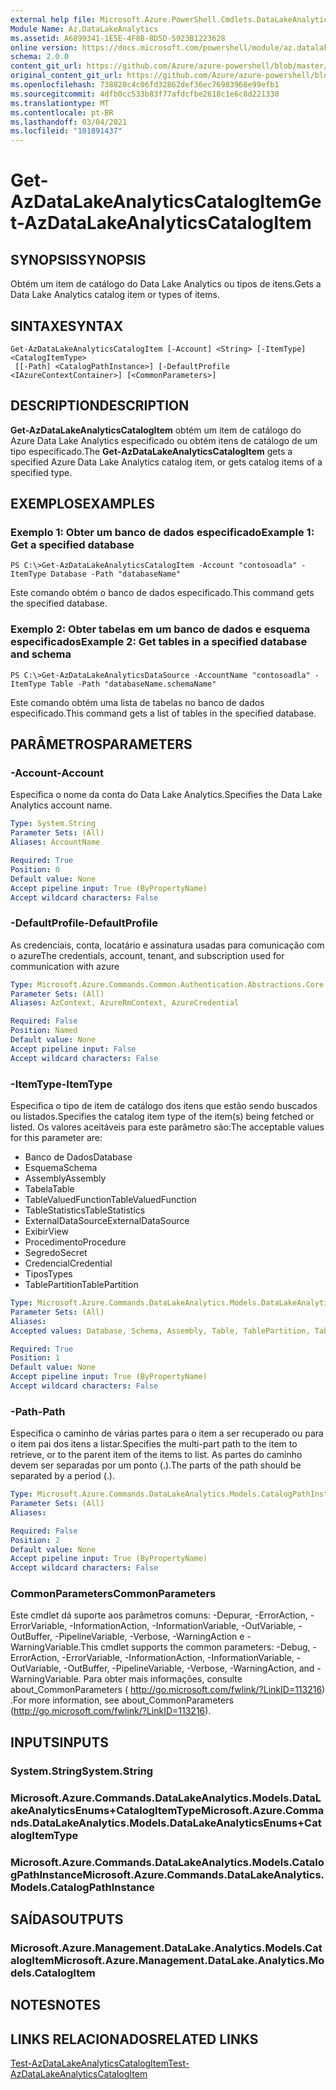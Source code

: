 ```yaml
---
external help file: Microsoft.Azure.PowerShell.Cmdlets.DataLakeAnalytics.dll-Help.xml
Module Name: Az.DataLakeAnalytics
ms.assetid: A6899341-1E5E-4F8B-8D5D-5923B1223628
online version: https://docs.microsoft.com/powershell/module/az.datalakeanalytics/get-azdatalakeanalyticscatalogitem
schema: 2.0.0
content_git_url: https://github.com/Azure/azure-powershell/blob/master/src/DataLakeAnalytics/DataLakeAnalytics/help/Get-AzDataLakeAnalyticsCatalogItem.md
original_content_git_url: https://github.com/Azure/azure-powershell/blob/master/src/DataLakeAnalytics/DataLakeAnalytics/help/Get-AzDataLakeAnalyticsCatalogItem.md
ms.openlocfilehash: 738820c4c06fd32862def36ec76983968e99efb1
ms.sourcegitcommit: 4dfb0cc533b83f77afdcfbe2618c1e6c8d221330
ms.translationtype: MT
ms.contentlocale: pt-BR
ms.lasthandoff: 03/04/2021
ms.locfileid: "101891437"
---
```

# <span data-ttu-id="839b1-101">Get-AzDataLakeAnalyticsCatalogItem</span><span class="sxs-lookup"><span data-stu-id="839b1-101">Get-AzDataLakeAnalyticsCatalogItem</span></span>

## <span data-ttu-id="839b1-102">SYNOPSIS</span><span class="sxs-lookup"><span data-stu-id="839b1-102">SYNOPSIS</span></span>
<span data-ttu-id="839b1-103">Obtém um item de catálogo do Data Lake Analytics ou tipos de itens.</span><span class="sxs-lookup"><span data-stu-id="839b1-103">Gets a Data Lake Analytics catalog item or types of items.</span></span>

## <span data-ttu-id="839b1-104">SINTAXE</span><span class="sxs-lookup"><span data-stu-id="839b1-104">SYNTAX</span></span>

```
Get-AzDataLakeAnalyticsCatalogItem [-Account] <String> [-ItemType] <CatalogItemType>
 [[-Path] <CatalogPathInstance>] [-DefaultProfile <IAzureContextContainer>] [<CommonParameters>]
```

## <span data-ttu-id="839b1-105">DESCRIPTION</span><span class="sxs-lookup"><span data-stu-id="839b1-105">DESCRIPTION</span></span>
<span data-ttu-id="839b1-106">**Get-AzDataLakeAnalyticsCatalogItem** obtém um item de catálogo do Azure Data Lake Analytics especificado ou obtém itens de catálogo de um tipo especificado.</span><span class="sxs-lookup"><span data-stu-id="839b1-106">The **Get-AzDataLakeAnalyticsCatalogItem** gets a specified Azure Data Lake Analytics catalog item, or gets catalog items of a specified type.</span></span>

## <span data-ttu-id="839b1-107">EXEMPLOS</span><span class="sxs-lookup"><span data-stu-id="839b1-107">EXAMPLES</span></span>

### <span data-ttu-id="839b1-108">Exemplo 1: Obter um banco de dados especificado</span><span class="sxs-lookup"><span data-stu-id="839b1-108">Example 1: Get a specified database</span></span>
```
PS C:\>Get-AzDataLakeAnalyticsCatalogItem -Account "contosoadla" -ItemType Database -Path "databaseName"
```

<span data-ttu-id="839b1-109">Este comando obtém o banco de dados especificado.</span><span class="sxs-lookup"><span data-stu-id="839b1-109">This command gets the specified database.</span></span>

### <span data-ttu-id="839b1-110">Exemplo 2: Obter tabelas em um banco de dados e esquema especificados</span><span class="sxs-lookup"><span data-stu-id="839b1-110">Example 2: Get tables in a specified database and schema</span></span>
```
PS C:\>Get-AzDataLakeAnalyticsDataSource -AccountName "contosoadla" -ItemType Table -Path "databaseName.schemaName"
```

<span data-ttu-id="839b1-111">Este comando obtém uma lista de tabelas no banco de dados especificado.</span><span class="sxs-lookup"><span data-stu-id="839b1-111">This command gets a list of tables in the specified database.</span></span>

## <span data-ttu-id="839b1-112">PARÂMETROS</span><span class="sxs-lookup"><span data-stu-id="839b1-112">PARAMETERS</span></span>

### <span data-ttu-id="839b1-113">-Account</span><span class="sxs-lookup"><span data-stu-id="839b1-113">-Account</span></span>
<span data-ttu-id="839b1-114">Especifica o nome da conta do Data Lake Analytics.</span><span class="sxs-lookup"><span data-stu-id="839b1-114">Specifies the Data Lake Analytics account name.</span></span>

```yaml
Type: System.String
Parameter Sets: (All)
Aliases: AccountName

Required: True
Position: 0
Default value: None
Accept pipeline input: True (ByPropertyName)
Accept wildcard characters: False
```

### <span data-ttu-id="839b1-115">-DefaultProfile</span><span class="sxs-lookup"><span data-stu-id="839b1-115">-DefaultProfile</span></span>
<span data-ttu-id="839b1-116">As credenciais, conta, locatário e assinatura usadas para comunicação com o azure</span><span class="sxs-lookup"><span data-stu-id="839b1-116">The credentials, account, tenant, and subscription used for communication with azure</span></span>

```yaml
Type: Microsoft.Azure.Commands.Common.Authentication.Abstractions.Core.IAzureContextContainer
Parameter Sets: (All)
Aliases: AzContext, AzureRmContext, AzureCredential

Required: False
Position: Named
Default value: None
Accept pipeline input: False
Accept wildcard characters: False
```

### <span data-ttu-id="839b1-117">-ItemType</span><span class="sxs-lookup"><span data-stu-id="839b1-117">-ItemType</span></span>
<span data-ttu-id="839b1-118">Especifica o tipo de item de catálogo dos itens que estão sendo buscados ou listados.</span><span class="sxs-lookup"><span data-stu-id="839b1-118">Specifies the catalog item type of the item(s) being fetched or listed.</span></span>
<span data-ttu-id="839b1-119">Os valores aceitáveis para este parâmetro são:</span><span class="sxs-lookup"><span data-stu-id="839b1-119">The acceptable values for this parameter are:</span></span>
- <span data-ttu-id="839b1-120">Banco de Dados</span><span class="sxs-lookup"><span data-stu-id="839b1-120">Database</span></span>
- <span data-ttu-id="839b1-121">Esquema</span><span class="sxs-lookup"><span data-stu-id="839b1-121">Schema</span></span>
- <span data-ttu-id="839b1-122">Assembly</span><span class="sxs-lookup"><span data-stu-id="839b1-122">Assembly</span></span>
- <span data-ttu-id="839b1-123">Tabela</span><span class="sxs-lookup"><span data-stu-id="839b1-123">Table</span></span>
- <span data-ttu-id="839b1-124">TableValuedFunction</span><span class="sxs-lookup"><span data-stu-id="839b1-124">TableValuedFunction</span></span>
- <span data-ttu-id="839b1-125">TableStatistics</span><span class="sxs-lookup"><span data-stu-id="839b1-125">TableStatistics</span></span>
- <span data-ttu-id="839b1-126">ExternalDataSource</span><span class="sxs-lookup"><span data-stu-id="839b1-126">ExternalDataSource</span></span>
- <span data-ttu-id="839b1-127">Exibir</span><span class="sxs-lookup"><span data-stu-id="839b1-127">View</span></span>
- <span data-ttu-id="839b1-128">Procedimento</span><span class="sxs-lookup"><span data-stu-id="839b1-128">Procedure</span></span>
- <span data-ttu-id="839b1-129">Segredo</span><span class="sxs-lookup"><span data-stu-id="839b1-129">Secret</span></span>
- <span data-ttu-id="839b1-130">Credencial</span><span class="sxs-lookup"><span data-stu-id="839b1-130">Credential</span></span>
- <span data-ttu-id="839b1-131">Tipos</span><span class="sxs-lookup"><span data-stu-id="839b1-131">Types</span></span>
- <span data-ttu-id="839b1-132">TablePartition</span><span class="sxs-lookup"><span data-stu-id="839b1-132">TablePartition</span></span>

```yaml
Type: Microsoft.Azure.Commands.DataLakeAnalytics.Models.DataLakeAnalyticsEnums+CatalogItemType
Parameter Sets: (All)
Aliases:
Accepted values: Database, Schema, Assembly, Table, TablePartition, TableValuedFunction, TableStatistics, ExternalDataSource, View, Procedure, Secret, Credential, Types, Package

Required: True
Position: 1
Default value: None
Accept pipeline input: True (ByPropertyName)
Accept wildcard characters: False
```

### <span data-ttu-id="839b1-133">-Path</span><span class="sxs-lookup"><span data-stu-id="839b1-133">-Path</span></span>
<span data-ttu-id="839b1-134">Especifica o caminho de várias partes para o item a ser recuperado ou para o item pai dos itens a listar.</span><span class="sxs-lookup"><span data-stu-id="839b1-134">Specifies the multi-part path to the item to retrieve, or to the parent item of the items to list.</span></span>
<span data-ttu-id="839b1-135">As partes do caminho devem ser separadas por um ponto (.).</span><span class="sxs-lookup"><span data-stu-id="839b1-135">The parts of the path should be separated by a period (.).</span></span>

```yaml
Type: Microsoft.Azure.Commands.DataLakeAnalytics.Models.CatalogPathInstance
Parameter Sets: (All)
Aliases:

Required: False
Position: 2
Default value: None
Accept pipeline input: True (ByPropertyName)
Accept wildcard characters: False
```

### <span data-ttu-id="839b1-136">CommonParameters</span><span class="sxs-lookup"><span data-stu-id="839b1-136">CommonParameters</span></span>
<span data-ttu-id="839b1-137">Este cmdlet dá suporte aos parâmetros comuns: -Depurar, -ErrorAction, -ErrorVariable, -InformationAction, -InformationVariable, -OutVariable, -OutBuffer, -PipelineVariable, -Verbose, -WarningAction e -WarningVariable.</span><span class="sxs-lookup"><span data-stu-id="839b1-137">This cmdlet supports the common parameters: -Debug, -ErrorAction, -ErrorVariable, -InformationAction, -InformationVariable, -OutVariable, -OutBuffer, -PipelineVariable, -Verbose, -WarningAction, and -WarningVariable.</span></span> <span data-ttu-id="839b1-138">Para obter mais informações, consulte about_CommonParameters ( http://go.microsoft.com/fwlink/?LinkID=113216) .</span><span class="sxs-lookup"><span data-stu-id="839b1-138">For more information, see about_CommonParameters (http://go.microsoft.com/fwlink/?LinkID=113216).</span></span>

## <span data-ttu-id="839b1-139">INPUTS</span><span class="sxs-lookup"><span data-stu-id="839b1-139">INPUTS</span></span>

### <span data-ttu-id="839b1-140">System.String</span><span class="sxs-lookup"><span data-stu-id="839b1-140">System.String</span></span>

### <span data-ttu-id="839b1-141">Microsoft.Azure.Commands.DataLakeAnalytics.Models.DataLakeAnalyticsEnums+CatalogItemType</span><span class="sxs-lookup"><span data-stu-id="839b1-141">Microsoft.Azure.Commands.DataLakeAnalytics.Models.DataLakeAnalyticsEnums+CatalogItemType</span></span>

### <span data-ttu-id="839b1-142">Microsoft.Azure.Commands.DataLakeAnalytics.Models.CatalogPathInstance</span><span class="sxs-lookup"><span data-stu-id="839b1-142">Microsoft.Azure.Commands.DataLakeAnalytics.Models.CatalogPathInstance</span></span>

## <span data-ttu-id="839b1-143">SAÍDAS</span><span class="sxs-lookup"><span data-stu-id="839b1-143">OUTPUTS</span></span>

### <span data-ttu-id="839b1-144">Microsoft.Azure.Management.DataLake.Analytics.Models.CatalogItem</span><span class="sxs-lookup"><span data-stu-id="839b1-144">Microsoft.Azure.Management.DataLake.Analytics.Models.CatalogItem</span></span>

## <span data-ttu-id="839b1-145">NOTES</span><span class="sxs-lookup"><span data-stu-id="839b1-145">NOTES</span></span>

## <span data-ttu-id="839b1-146">LINKS RELACIONADOS</span><span class="sxs-lookup"><span data-stu-id="839b1-146">RELATED LINKS</span></span>

[<span data-ttu-id="839b1-147">Test-AzDataLakeAnalyticsCatalogItem</span><span class="sxs-lookup"><span data-stu-id="839b1-147">Test-AzDataLakeAnalyticsCatalogItem</span></span>](./Test-AzDataLakeAnalyticsCatalogItem.md)


